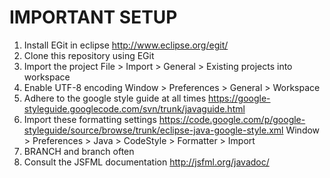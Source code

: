 IMPORTANT SETUP
===============

1. Install EGit in eclipse http://www.eclipse.org/egit/
2. Clone this repository using EGit
3. Import the project File > Import > General > Existing projects into workspace
4. Enable UTF-8 encoding Window > Preferences > General > Workspace
5. Adhere to the google style guide at all times https://google-styleguide.googlecode.com/svn/trunk/javaguide.html
6. Import these formatting settings https://code.google.com/p/google-styleguide/source/browse/trunk/eclipse-java-google-style.xml Window > Preferences > Java > CodeStyle > Formatter > Import
7. BRANCH and branch often
8. Consult the JSFML documentation http://jsfml.org/javadoc/